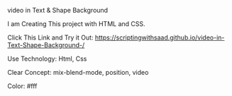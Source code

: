 video in Text & Shape Background 

I am Creating This project with HTML and CSS.

Click This Link and Try it Out: https://scriptingwithsaad.github.io/video-in-Text-Shape-Background-/

Use Technology: 
Html, Css

Clear Concept: 
mix-blend-mode, position, video

Color: 
#fff
